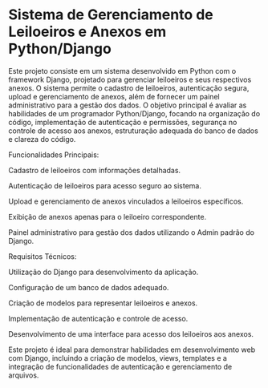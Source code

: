 # Sistema de Gerenciamento de Leiloeiros e Anexos em Python/Django

Este projeto consiste em um sistema desenvolvido em Python com o framework Django, projetado para gerenciar leiloeiros e seus respectivos anexos. O sistema permite o cadastro de leiloeiros, autenticação segura, upload e gerenciamento de anexos, além de fornecer um painel administrativo para a gestão dos dados. O objetivo principal é avaliar as habilidades de um programador Python/Django, focando na organização do código, implementação de autenticação e permissões, segurança no controle de acesso aos anexos, estruturação adequada do banco de dados e clareza do código.

Funcionalidades Principais:

Cadastro de leiloeiros com informações detalhadas.

Autenticação de leiloeiros para acesso seguro ao sistema.

Upload e gerenciamento de anexos vinculados a leiloeiros específicos.

Exibição de anexos apenas para o leiloeiro correspondente.

Painel administrativo para gestão dos dados utilizando o Admin padrão do Django.

Requisitos Técnicos:

Utilização do Django para desenvolvimento da aplicação.

Configuração de um banco de dados adequado.

Criação de modelos para representar leiloeiros e anexos.

Implementação de autenticação e controle de acesso.

Desenvolvimento de uma interface para acesso dos leiloeiros aos anexos.

Este projeto é ideal para demonstrar habilidades em desenvolvimento web com Django, incluindo a criação de modelos, views, templates e a integração de funcionalidades de autenticação e gerenciamento de arquivos.
